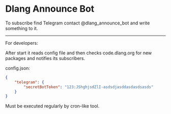 # Dlang Announce Bot

To subscribe find Telegram contact @dlang_announce_bot and write something to it.

---
For developers:

After start it reads config file and then checks code.dlang.org for new packages and notifies its subscribers.

config.json:

```Json
{
	"telegram": {
		"secretBotToken": "123:JShghjsdZlI-asdsdjasddasdasdsasds"
	}
}
```

Must be executed regularly by cron-like tool.
